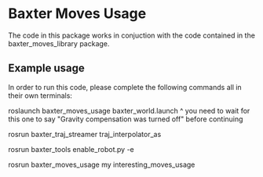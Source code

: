 # Baxter Moves Usage

The code in this package works in conjuction with the code contained in the baxter_moves_library package. 

## Example usage
In order to run this code, please complete the following commands all in their own terminals:

roslaunch baxter_moves_usage baxter_world.launch
^ you need to wait for this one to say "Gravity compensation was turned off" before continuing

rosrun baxter_traj_streamer traj_interpolator_as

rosrun baxter_tools enable_robot.py -e

rosrun baxter_moves_usage my interesting_moves_usage

    